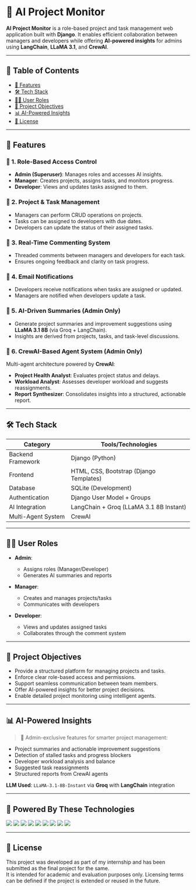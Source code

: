 # 🧠 AI Project Monitor

**AI Project Monitor** is a role-based project and task management web application built with **Django**. It enables efficient collaboration between managers and developers while offering **AI-powered insights** for admins using **LangChain**, **LLaMA 3.1**, and **CrewAI**.

---

## 📌 Table of Contents

- [🚀 Features](#-features)
- [🛠️ Tech Stack](#️-tech-stack)
- [🧑‍💼 User Roles](#-user-roles)
- [🎯 Project Objectives](#-project-objectives)
- [📊 AI-Powered Insights](#-ai-powered-insights)
- [📄 License](#-license)

---

## 🚀 Features

### 🔐 1. Role-Based Access Control

- **Admin (Superuser)**: Manages roles and accesses AI insights.
- **Manager**: Creates projects, assigns tasks, and monitors progress.
- **Developer**: Views and updates tasks assigned to them.

### 📁 2. Project & Task Management

- Managers can perform CRUD operations on projects.
- Tasks can be assigned to developers with due dates.
- Developers can update the status of their assigned tasks.

### 💬 3. Real-Time Commenting System

- Threaded comments between managers and developers for each task.
- Ensures ongoing feedback and clarity on task progress.

### 📧 4. Email Notifications

- Developers receive notifications when tasks are assigned or updated.
- Managers are notified when developers update a task.

### 🤖 5. AI-Driven Summaries (Admin Only)

- Generate project summaries and improvement suggestions using **LLaMA 3.1 8B** (via Groq + LangChain).
- Insights are derived from projects, tasks, and task-level discussions.

### 🧩 6. CrewAI-Based Agent System (Admin Only)

Multi-agent architecture powered by **CrewAI**:

- **Project Health Analyst**: Evaluates project status and delays.
- **Workload Analyst**: Assesses developer workload and suggests reassignments.
- **Report Synthesizer**: Consolidates insights into a structured, actionable report.

---

## 🛠️ Tech Stack

| Category             | Tools/Technologies                                 |
|----------------------|----------------------------------------------------|
| Backend Framework    | Django (Python)                                    |
| Frontend             | HTML, CSS, Bootstrap (Django Templates)            |
| Database             | SQLite (Development)                               |
| Authentication       | Django User Model + Groups                         |
| AI Integration       | LangChain + Groq (LLaMA 3.1 8B Instant)             |
| Multi-Agent System   | CrewAI                                              |

---

## 🧑‍💼 User Roles

- **Admin**:
  - Assigns roles (Manager/Developer)
  - Generates AI summaries and reports

- **Manager**:
  - Creates and manages projects/tasks
  - Communicates with developers

- **Developer**:
  - Views and updates assigned tasks
  - Collaborates through the comment system

---

## 🎯 Project Objectives

- Provide a structured platform for managing projects and tasks.
- Enforce clear role-based access and permissions.
- Support seamless communication between team members.
- Offer AI-powered insights for better project decisions.
- Enable detailed project monitoring using intelligent agents.

---

## 📊 AI-Powered Insights

> 🧠 Admin-exclusive features for smarter project management:

- Project summaries and actionable improvement suggestions
- Detection of stalled tasks and progress blockers
- Developer workload analysis and balance
- Suggested task reassignments
- Structured reports from CrewAI agents

**LLM Used**: `LLaMA-3.1-8B-Instant` via **Groq** with **LangChain** integration

---

## 🚀 Powered By These Technologies

<p align="left">
  <img src="https://img.shields.io/badge/Django-092E20?style=for-the-badge&logo=django&logoColor=white" />
  <img src="https://img.shields.io/badge/Python-3670A0?style=for-the-badge&logo=python&logoColor=white" />
  <img src="https://img.shields.io/badge/HTML5-E34F26?style=for-the-badge&logo=html5&logoColor=white" />
  <img src="https://img.shields.io/badge/CSS3-1572B6?style=for-the-badge&logo=css3&logoColor=white" />
  <img src="https://img.shields.io/badge/Bootstrap-7952B3?style=for-the-badge&logo=bootstrap&logoColor=white" />
  <img src="https://img.shields.io/badge/SQLite-003B57?style=for-the-badge&logo=sqlite&logoColor=white" />
  <img src="https://img.shields.io/badge/LangChain-black?style=for-the-badge" />
  <img src="https://img.shields.io/badge/Groq-FF6B6B?style=for-the-badge" />
  <img src="https://img.shields.io/badge/CrewAI-purple?style=for-the-badge" />
</p>


---

## 📄 License

This project was developed as part of my internship and has been submitted as the final project for the same.  
It is intended for academic and evaluation purposes only. Licensing terms can be defined if the project is extended or reused in the future.


